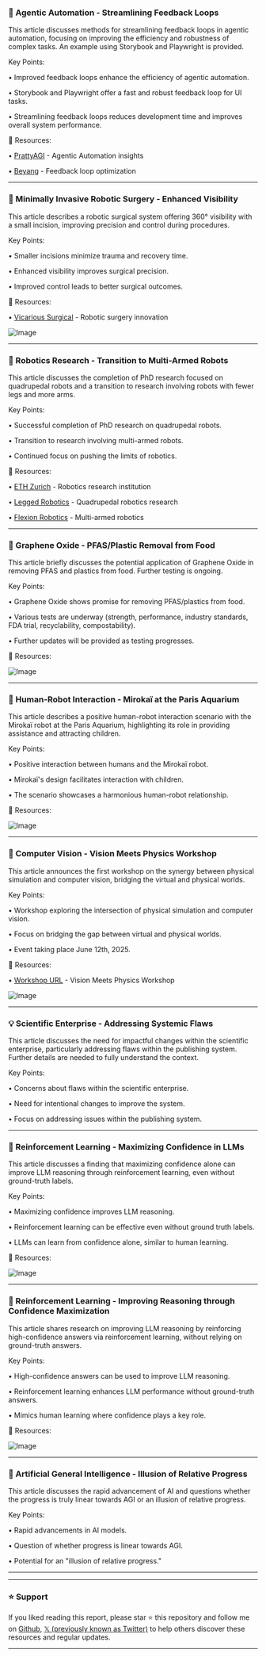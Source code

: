 ### 🤖 Agentic Automation - Streamlining Feedback Loops

This article discusses methods for streamlining feedback loops in agentic automation, focusing on improving the efficiency and robustness of complex tasks.  An example using Storybook and Playwright is provided.

Key Points:

• Improved feedback loops enhance the efficiency of agentic automation.


• Storybook and Playwright offer a fast and robust feedback loop for UI tasks.


• Streamlining feedback loops reduces development time and improves overall system performance.


🔗 Resources:

• [PrattyAGI](https://x.com/pratty_agi) -  Agentic Automation insights


• [Beyang](https://x.com/beyang/status/1927829076192153746) -  Feedback loop optimization


---

### 🤖 Minimally Invasive Robotic Surgery - Enhanced Visibility

This article describes a robotic surgical system offering 360° visibility with a small incision, improving precision and control during procedures.

Key Points:

• Smaller incisions minimize trauma and recovery time.


• Enhanced visibility improves surgical precision.


• Improved control leads to better surgical outcomes.


🔗 Resources:

• [Vicarious Surgical](https://x.com/VicariousSurg) - Robotic surgery innovation


![Image](https://pbs.twimg.com/amplify_video_thumb/1927771872525176835/img/zbs2yP7F9XlK-euS.jpg)


---

### 🤖 Robotics Research - Transition to  Multi-Armed Robots

This article discusses the completion of PhD research focused on quadrupedal robots and a transition to research involving robots with fewer legs and more arms.

Key Points:

• Successful completion of PhD research on quadrupedal robots.


• Transition to research involving multi-armed robots.


• Continued focus on pushing the limits of robotics.


🔗 Resources:

• [ETH Zurich](https://x.com/ETH) -  Robotics research institution


• [Legged Robotics](https://x.com/leggedrobotics) -  Quadrupedal robotics research


• [Flexion Robotics](https://x.com/FlexionRobotics) - Multi-armed robotics


---

### 🤖 Graphene Oxide - PFAS/Plastic Removal from Food

This article briefly discusses the potential application of Graphene Oxide in removing PFAS and plastics from food.  Further testing is ongoing.

Key Points:

• Graphene Oxide shows promise for removing PFAS/plastics from food.


•  Various tests are underway (strength, performance, industry standards, FDA trial, recyclability, compostability).


•  Further updates will be provided as testing progresses.



🔗 Resources:

![Image](https://pbs.twimg.com/media/GsFs7dwXMAAdXnm?format=jpg&name=900x900)


---

### 🤖 Human-Robot Interaction - Mirokaï at the Paris Aquarium

This article describes a positive human-robot interaction scenario with the Mirokaï robot at the Paris Aquarium, highlighting its role in providing assistance and attracting children.

Key Points:

• Positive interaction between humans and the Mirokaï robot.


•  Mirokaï's design facilitates interaction with children.


•  The scenario showcases a harmonious human-robot relationship.



🔗 Resources:

![Image](https://pbs.twimg.com/amplify_video_thumb/1927911830476800000/img/h3EMxOetr4h_nolT.jpg)


---

### 🤖 Computer Vision - Vision Meets Physics Workshop

This article announces the first workshop on the synergy between physical simulation and computer vision, bridging the virtual and physical worlds.

Key Points:

• Workshop exploring the intersection of physical simulation and computer vision.


• Focus on bridging the gap between virtual and physical worlds.


• Event taking place June 12th, 2025.



🔗 Resources:

• [Workshop URL](https://tinyurl.com/vis-phys) - Vision Meets Physics Workshop


![Image](https://pbs.twimg.com/media/GsBQekhbEAAcjuO?format=jpg&name=900x900)


---

### 💡 Scientific Enterprise - Addressing Systemic Flaws

This article discusses the need for impactful changes within the scientific enterprise, particularly addressing flaws within the publishing system.  Further details are needed to fully understand the context.

Key Points:

•  Concerns about flaws within the scientific enterprise.


•  Need for intentional changes to improve the system.


•  Focus on addressing issues within the publishing system.



---

### 🤖 Reinforcement Learning - Maximizing Confidence in LLMs

This article discusses a finding that maximizing confidence alone can improve LLM reasoning through reinforcement learning, even without ground-truth labels.

Key Points:

• Maximizing confidence improves LLM reasoning.


•  Reinforcement learning can be effective even without ground truth labels.


•  LLMs can learn from confidence alone, similar to human learning.



🔗 Resources:

![Image](https://pbs.twimg.com/tweet_video_thumb/GsDOQvNXQAAZK0k.jpg)


---

### 🤖 Reinforcement Learning - Improving Reasoning through Confidence Maximization

This article shares research on improving LLM reasoning by reinforcing high-confidence answers via reinforcement learning, without relying on ground-truth answers.

Key Points:

•  High-confidence answers can be used to improve LLM reasoning.


• Reinforcement learning enhances LLM performance without ground-truth answers.


•  Mimics human learning where confidence plays a key role.



🔗 Resources:

![Image](https://pbs.twimg.com/tweet_video_thumb/GsDOQvNXQAAZK0k.jpg)


---

### 🤖 Artificial General Intelligence - Illusion of Relative Progress

This article discusses the rapid advancement of AI and questions whether the progress is truly linear towards AGI or an illusion of relative progress.

Key Points:

•  Rapid advancements in AI models.


•  Question of whether progress is linear towards AGI.


•  Potential for an "illusion of relative progress."



---


---

### ⭐️ Support

If you liked reading this report, please star ⭐️ this repository and follow me on [Github](https://github.com/Drix10), [𝕏 (previously known as Twitter)](https://x.com/DRIX_10_) to help others discover these resources and regular updates.

---